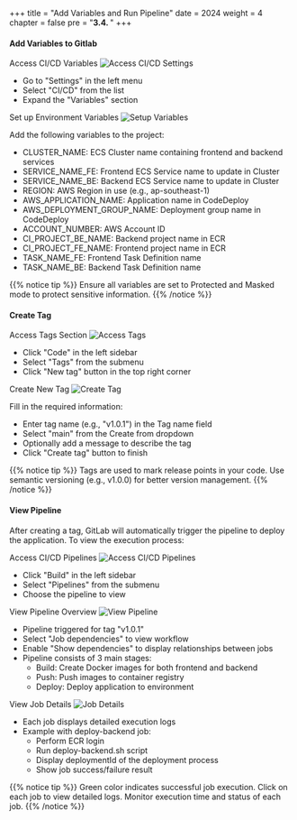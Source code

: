 +++
title = "Add Variables and Run Pipeline"
date = 2024
weight = 4
chapter = false
pre = "<b>3.4. </b>"
+++

#### Add Variables to Gitlab
Access CI/CD Variables
![Access CI/CD Settings](/images/4-cicd-gitlab/4.4.3.png)

- Go to "Settings" in the left menu
- Select "CI/CD" from the list
- Expand the "Variables" section

Set up Environment Variables
![Setup Variables](/images/4-cicd-gitlab/4.4.4.png)

Add the following variables to the project:
- CLUSTER_NAME: ECS Cluster name containing frontend and backend services
- SERVICE_NAME_FE: Frontend ECS Service name to update in Cluster
- SERVICE_NAME_BE: Backend ECS Service name to update in Cluster
- REGION: AWS Region in use (e.g., ap-southeast-1)
- AWS_APPLICATION_NAME: Application name in CodeDeploy
- AWS_DEPLOYMENT_GROUP_NAME: Deployment group name in CodeDeploy
- ACCOUNT_NUMBER: AWS Account ID
- CI_PROJECT_BE_NAME: Backend project name in ECR
- CI_PROJECT_FE_NAME: Frontend project name in ECR
- TASK_NAME_FE: Frontend Task Definition name
- TASK_NAME_BE: Backend Task Definition name

{{% notice tip %}}
Ensure all variables are set to Protected and Masked mode to protect sensitive information.
{{% /notice %}}

#### Create Tag

Access Tags Section
![Access Tags](/images/4-cicd-gitlab/4.4.1.png)

- Click "Code" in the left sidebar
- Select "Tags" from the submenu
- Click "New tag" button in the top right corner

Create New Tag
![Create Tag](/images/4-cicd-gitlab/4.4.2.png)

Fill in the required information:
- Enter tag name (e.g., "v1.0.1") in the Tag name field
- Select "main" from the Create from dropdown
- Optionally add a message to describe the tag
- Click "Create tag" button to finish

{{% notice tip %}}
Tags are used to mark release points in your code. Use semantic versioning (e.g., v1.0.0) for better version management.
{{% /notice %}}

#### View Pipeline
After creating a tag, GitLab will automatically trigger the pipeline to deploy the application. To view the execution process:

Access CI/CD Pipelines
![Access CI/CD Pipelines](/images/4-cicd-gitlab/4.4.5.png)

- Click "Build" in the left sidebar
- Select "Pipelines" from the submenu
- Choose the pipeline to view

View Pipeline Overview
![View Pipeline](/images/4-cicd-gitlab/4.4.6.png)

- Pipeline triggered for tag "v1.0.1"
- Select "Job dependencies" to view workflow
- Enable "Show dependencies" to display relationships between jobs
- Pipeline consists of 3 main stages:
  + Build: Create Docker images for both frontend and backend
  + Push: Push images to container registry
  + Deploy: Deploy application to environment

View Job Details
![Job Details](/images/4-cicd-gitlab/4.4.7.png)

- Each job displays detailed execution logs
- Example with deploy-backend job:
  + Perform ECR login
  + Run deploy-backend.sh script
  + Display deploymentId of the deployment process
  + Show job success/failure result

{{% notice tip %}}
  Green color indicates successful job execution. Click on each job to view detailed logs. Monitor execution time and status of each job.
{{% /notice %}}